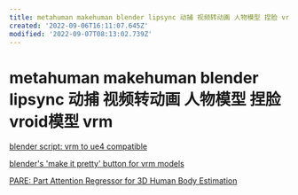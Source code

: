 ```yaml
---
title: metahuman makehuman blender lipsync 动捕 视频转动画 人物模型 捏脸 vroid模型 vrm
created: '2022-09-06T16:11:07.645Z'
modified: '2022-09-07T08:13:02.739Z'
---
```


# metahuman makehuman blender lipsync 动捕 视频转动画 人物模型 捏脸 vroid模型 vrm

[blender script: vrm to ue4 compatible](https://github.com/MakotoIchinose/VRoid2UE4_BlenderScripts/)

[blender's 'make it pretty' button for vrm models](https://github.com/cmd410/VRoidBones)

[PARE: Part Attention Regressor for 3D Human Body Estimation]()
